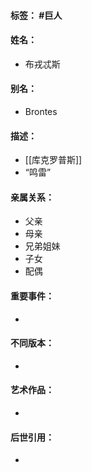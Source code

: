 #### 标签： #巨人
#### 姓名：
- 布戎忒斯
#### 别名：
- Brontes
#### 描述：
- [[库克罗普斯]]
- “鸣雷”
#### 亲属关系：
- 父亲
- 母亲
- 兄弟姐妹
- 子女
- 配偶
#### 重要事件：
- 
#### 不同版本：
- 
#### 艺术作品：
- 
#### 后世引用：
- 